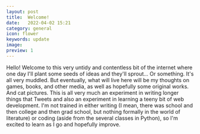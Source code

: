 ```yaml
---
layout: post
title:  Welcome!
date:   2022-04-02 15:21
category: general
icon: flower
keywords: update
image:
preview: 1
---
```


Hello! Welcome to this very untidy and contentless bit of the internet where one day I'll plant some seeds of ideas and they'll sprout... Or something. It's all very muddled. But eventually, what will live here will be my thoughts on games, books, and other media, as well as hopefully some original works. And cat pictures. This is all very much an experiment in writing longer things that Tweets and also an experiment in learning a teeny bit of web development. I'm not trained in either writing (I mean, there was school and then college and then grad school, but nothing formally in the world of literature) or coding (aside from the several classes in Python), so I'm excited to learn as I go and hopefully improve.

